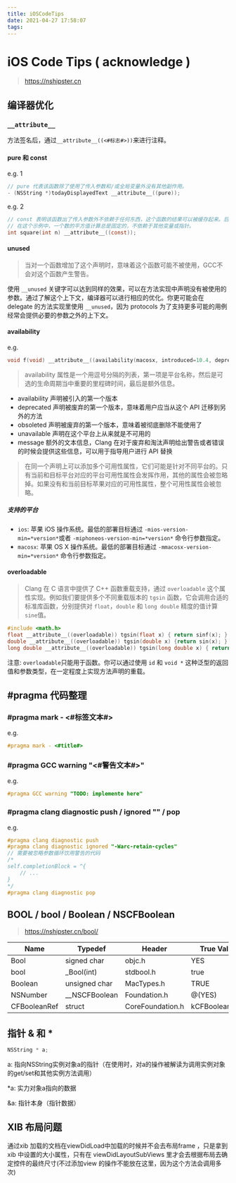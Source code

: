 ```yaml
---
title: iOSCodeTips
date: 2021-04-27 17:58:07
tags:
---
```


# iOS Code Tips ( acknowledge )

> https://nshipster.cn

## 编译器优化

### `__attribute__`

方法签名后，通过`__attribute__((<#标志#>))`来进行注释。

#### pure 和 const

e.g. 1

```objective-c
// pure 代表该函数除了使用了传入参数和/或全局变量外没有其他副作用。
- (NSString *)todayDisplayedText __attribute__((pure));
```

e.g. 2

```objective-c
// const 表明该函数出了传入参数外不依赖于任何东西，这个函数的结果可以被缓存起来。后面调用时若参数相同，可以直接返回缓存的结果。
// 在这个示例中，一个数的平方值计算总是固定的，不依赖于其他变量或指针。
int square(int n) __attribute__((const));
```

#### unused

> 当对一个函数增加了这个声明时，意味着这个函数可能不被使用，GCC不会对这个函数产生警告。

使用 `__unused` 关键字可以达到同样的效果，可以在方法实现中声明没有被使用的参数。通过了解这个上下文，编译器可以进行相应的优化。你更可能会在 delegate 的方法实现里使用 `__unused`，因为 protocols 为了支持更多可能的用例经常会提供必要的参数之外的上下文。

#### availability

e.g.

```objective-c
void f(void) __attribute__((availability(macosx, introduced=10.4, deprecated=10.6, obsolited=10.7)));
```

> availability 属性是一个用逗号分隔的列表，第一项是平台名称，然后是可选的生命周期当中重要的里程碑时间，最后是额外信息。

- availability 声明被引入的第一个版本
- deprecated 声明被废弃的第一个版本，意味着用户应当从这个 API 迁移到另外的方法
- obsoleted 声明被废弃的第一个版本，意味着被彻底删除不能使用了
- unavailable 声明在这个平台上从来就是不可用的
- message 额外的文本信息，Clang 在对于废弃和淘汰声明给出警告或者错误的时候会提供这些信息，可以用于指导用户进行 API 替换

> 在同一个声明上可以添加多个可用性属性，它们可能是针对不同平台的。只有当前和目标平台对应的平台可用性属性会发挥作用，其他的属性会被忽略掉。如果没有和当前目标苹果对应的可用性属性，整个可用性属性会被忽略。

##### 支持的平台

- `ios`: 苹果 iOS 操作系统。最低的部署目标通过 `-mios-version-min=*version*`或者 `-miphoneos-version-min=*version*` 命令行参数指定。
- `macosx`: 苹果 OS X 操作系统。最低的部署目标通过 `-mmacosx-version-min=*version*` 命令行参数指定。

#### overloadable

> Clang 在 C 语言中提供了 C++ 函数重载支持，通过 `overloadable` 这个属性实现。例如我们要提供多个不同重载版本的 `tgsin` 函数，它会调用合适的标准库函数，分别提供对 `float`，`double` 和 `long double` 精度的值计算 `sine`值。

```objective-c
#include <math.h>
float __attribute__((overloadable)) tgsin(float x) { return sinf(x); }
double __attribute__((overloadable)) tgsin(double x) {return sin(x); }
long double __attribute__((overloadable)) tgsin(long double x) { return sinl(x); }
```

注意:  `overloadable`只能用于函数。你可以通过使用 `id` 和 `void *` 这种泛型的返回值和参数类型，在一定程度上实现方法声明的重载。



## #pragma 代码整理

### #pragma mark - <#标签文本#>

e.g.

```objective-c
#pragma mark - <#title#>
```



### #pragma GCC warning "<#警告文本#>"

e.g.

```objective-c
#pragma GCC warning "TODO: implemente here"
```



### #pragma clang diagnostic push / ignored "" / pop

e.g.

```objective-c
#pragma clang diagnostic push
#pragma clang diagnostic ignored "-Warc-retain-cycles"
// 需要被忽略参数循环饮用警告的代码
/*
self.completionBlock = ^{
	// ...
}
*/
#pragma clang diagnostic pop
```



## BOOL / bool / Boolean / NSCFBoolean

> https://nshipster.cn/bool/

| Name         | Typedef</tt>  | Header           | True Value     | False Value     |
| ------------ | ------------- | ---------------- | -------------- | --------------- |
| Bool         | signed char   | objc.h           | YES            | NO              |
| bool         | _Bool(int)    | stdbool.h        | true           | false           |
| Boolean      | unsigned char | MacTypes.h       | TRUE           | FALSE           |
| NSNumber     | __NSCFBoolean | Foundation.h     | @(YES)         | @(NO)           |
| CFBooleanRef | struct        | CoreFoundation.h | kCFBooleanTrue | kCFBooleanFalse |



## 指针 & 和 *

```objective-c
NSString * a;
```

a: 指向NSString实例对象a的指针（在使用时，对a的操作被解读为调用实例对象的get/set和其他实例方法调用）

*a: 实力对象a指向的数据

&a: 指针本身（指针数据）



## XIB 布局问题

通过xib 加载的文档在viewDidLoad中加载的时候并不会去布局frame ，只是拿到xib 中设置的大小属性，只有在 viewDidLayoutSubViews 里才会去根据布局去确定控件的最终尺寸(不过添加view 的操作不能放在这里，因为这个方法会调用多次)



